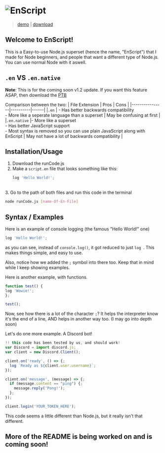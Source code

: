 # ![EnScript](https://i.ibb.co/wYGHbkD/d9f6e998c492ad14f709d41ed1715b56.png)
>[demo](#) | [download](https://github.com/trisn0w/enscript/releases/latest)

## Welcome to EnScript!
This is a Easy-to-use Node.js superset (hence the name, "EnScript") that I made for Node beginners, and people that want a different type of Node.js. You can use normal Node with it aswell.

## `.en` VS `.en.native`
**Note**: This is for the coming soon v1.2 update. If you want this feature ASAP, then download the [PTB](runCode.js)

Comparison between the two:
| File Extension | Pros | Cons |
|----------------|----------|------|
|`.en` | - Has better backwards compatibility</br>- More like a seperate language than a superset | May be confusing at first |
|`.en.native` |- More like a superset </br>- Has better JavaScript support</br>- Most syntax is removed so you can use plain JavaScript along with EnScript | May not have a lot of backwards compatibility |

## Installation/Usage
1. Download the runCode.js
2. Make a `script.en` file that looks something like this:
   ```js
   log 'Hello World!';
   ```
 <br>  
3. Go to the path of both files and run this code in the terminal

```sh
node runCode.js [name-Of-En-File]
```

## Syntax / Examples
Here is an example of console logging (the famous "Hello World!" one)
```js
log 'Hello World!';
```

as you can see, instead of `console.log()`, it got reduced to just `log `. This makes things simple, and easy to use.

Also, notice how we added the `;` symbol into there too. Keep that in mind while I keep showing examples.

Here is another example, with functions.
```js
function test() {
log 'Wowie!';
};

test();      
```

Now, see how there is a lot of the character `;`? It helps the interpreter know it's the end of a line, AND helps in another way too. (I may go into depth soon)

Let's do one more example. A Discord bot!

```js
!! this code has been tested by us, and should work!
var Discord = import discord.js;
var client = new Discord.Client();

client.on('ready', () => {;
  log `Ready as ${client.user.username}`;
});

client.on('message', (message) => {;
  if (message.content == "ping") {;
    message.reply('Pong!');
  };
});

client.login('YOUR_TOKEN_HERE');
```
This code seems a little different than Node.js, but it really isn't that different.

## More of the README is being worked on and is coming soon!
